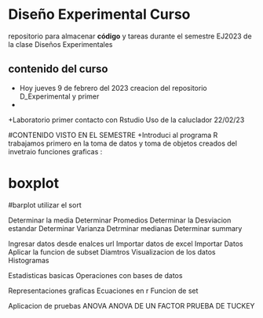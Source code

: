 
# Diseño Experimental Curso
repositorio para almacenar **código** y tareas durante el semestre EJ2023 de la clase Diseños Experimentales 

## contenido del curso 

+ Hoy jueves 9 de febrero del 2023 creacion del repositorio D_Experimental y primer 
+ 
+Laboratorio  primer contacto con Rstudio 
Uso de la caluclador 22/02/23


#CONTENIDO  VISTO EN EL SEMESTRE
+Introduci al programa R 
trabajamos primero en la toma de datos y toma de objetos creados del invetraio 
funciones graficas :
# boxplot 
#barplot 
utilizar el sort 

Determinar la media
Determinar Promedios 
Determinar la Desviacion estandar 
Determinar Varianza 
Detrminar medianas
Determinar summary 

Ingresar datos desde enalces url
Importar datos de excel 
Importar Datos 
Aplicar la funcion de subset 
Diamtros 
Visualizacion de los datos
Histogramas

Estadisticas basicas
Operaciones con bases de datos 

Representaciones graficas 
Ecuaciones en r
Funcion de set 

Aplicacion de pruebas 
ANOVA 
ANOVA DE UN FACTOR
PRUEBA DE TUCKEY
